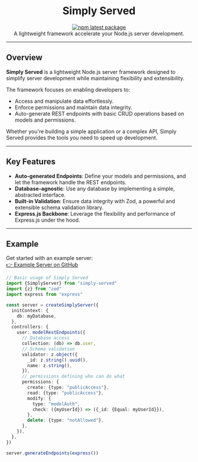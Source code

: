 <h1 align="center">Simply Served</h1>

<div align="center">

[![npm latest package](https://img.shields.io/npm/v/simply-served/latest.svg)](https://www.npmjs.com/package/simply-served)  
A lightweight framework accelerate your Node.js server development.

</div>

---

## Overview

**Simply Served** is a lightweight Node.js server framework designed to simplify server development while maintaining flexibility and extensibility.

The framework focuses on enabling developers to:

- Access and manipulate data effortlessly.
- Enforce permissions and maintain data integrity.
- Auto-generate REST endpoints with basic CRUD operations based on models and permissions.

Whether you're building a simple application or a complex API, Simply Served provides the tools you need to speed up development.

---

## Key Features

- **Auto-generated Endpoints**: Define your models and permissions, and let the framework handle the REST endpoints.
- **Database-agnostic**: Use any database by implementing a simple, abstracted interface.
- **Built-in Validation**: Ensure data integrity with Zod, a powerful and extensible schema validation library.
- **Express.js Backbone**: Leverage the flexibility and performance of Express.js under the hood.

---

## Example

Get started with an example server:  
[👉 Example Server on GitHub](https://github.com/WesleyEdwards/simply-served/tree/main/example/src)

```typescript
// Basic usage of Simply Served
import {SimplyServer} from "simply-served"
import {z} from "zod"
import express from "express"

const server = createSimplyServer({
  initContext: {
    db: myDatabase,
  },
  controllers: {
    user: modelRestEndpoints({
      // Database access
      collection: (db) => db.user,
      // Schema validation
      validator: z.object({
        _id: z.string().uuid(),
        name: z.string(),
      }),
      // permissions defining who can do what
      permissions: {
        create: {type: "publicAccess"},
        read: {type: "publicAccess"},
        modify: {
          type: "modelAuth",
          check: ({myUserId}) => ({_id: {Equal: myUserId}}),
        },
        delete: {type: "notAllowed"},
      },
    }),
  },
})

server.generateEndpoints(express())
```
